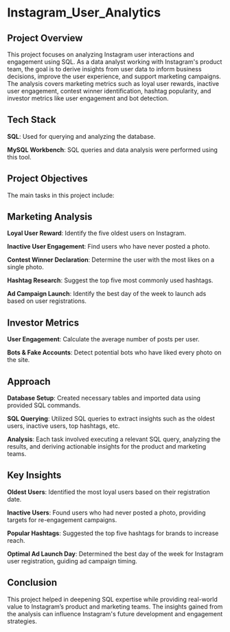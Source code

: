 # Instagram_User_Analytics

## Project Overview

This project focuses on analyzing Instagram user interactions and engagement using SQL. As a data analyst working with Instagram's product team, the goal is to derive insights from user data to inform business decisions, improve the user experience, and support marketing campaigns. The analysis covers marketing metrics such as loyal user rewards, inactive user engagement, contest winner identification, hashtag popularity, and investor metrics like user engagement and bot detection.

## Tech Stack

**SQL**: Used for querying and analyzing the database.

**MySQL Workbench**: SQL queries and data analysis were performed using this tool.

## Project Objectives

The main tasks in this project include:

## Marketing Analysis
**Loyal User Reward**: Identify the five oldest users on Instagram.

**Inactive User Engagement**: Find users who have never posted a photo.

**Contest Winner Declaration**: Determine the user with the most likes on a single photo.

**Hashtag Research**: Suggest the top five most commonly used hashtags.

**Ad Campaign Launch**: Identify the best day of the week to launch ads based on user registrations.

## Investor Metrics
**User Engagement**: Calculate the average number of posts per user.

**Bots & Fake Accounts**: Detect potential bots who have liked every photo on the site.

## Approach

**Database Setup**: Created necessary tables and imported data using provided SQL commands.

**SQL Querying**: Utilized SQL queries to extract insights such as the oldest users, inactive users, top hashtags, etc.

**Analysis**: Each task involved executing a relevant SQL query, analyzing the results, and deriving actionable insights for the product and marketing teams.

## Key Insights

**Oldest Users**: Identified the most loyal users based on their registration date.

**Inactive Users**: Found users who had never posted a photo, providing targets for re-engagement campaigns.

**Popular Hashtags**: Suggested the top five hashtags for brands to increase reach.

**Optimal Ad Launch Day**: Determined the best day of the week for Instagram user registration, guiding ad campaign timing.

## Conclusion

This project helped in deepening SQL expertise while providing real-world value to Instagram’s product and marketing teams. The insights gained from the analysis can influence Instagram's future development and engagement strategies.
